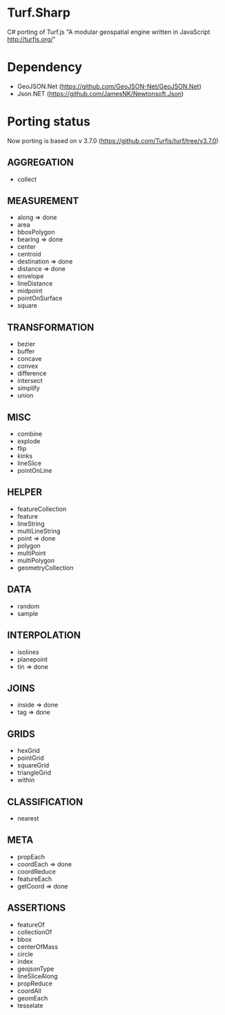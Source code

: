 # Turf.Sharp
C# porting of Turf.js "A modular geospatial engine written in JavaScript http://turfjs.org/"

# Dependency

* GeoJSON.Net (https://github.com/GeoJSON-Net/GeoJSON.Net)
* Json.NET (https://github.com/JamesNK/Newtonsoft.Json)

# Porting status
Now porting is based on v 3.7.0 (https://github.com/Turfjs/turf/tree/v3.7.0)

## AGGREGATION
* collect

## MEASUREMENT
* along => done  
* area  
* bboxPolygon  
* bearing => done  
* center
* centroid
* destination => done
* distance => done
* envelope
* lineDistance
* midpoint
* pointOnSurface
* square

## TRANSFORMATION
* bezier
* buffer
* concave
* convex
* difference
* intersect
* simplify
* union

## MISC
* combine
* explode
* flip
* kinks
* lineSlice
* pointOnLine

## HELPER
* featureCollection
* feature
* lineString
* multiLineString
* point => done
* polygon
* multiPoint
* multiPolygon
* geometryCollection

## DATA
* random
* sample

## INTERPOLATION
* isolines
* planepoint
* tin => done

## JOINS
* inside => done
* tag => done

## GRIDS
* hexGrid
* pointGrid
* squareGrid
* triangleGrid
* within

## CLASSIFICATION
* nearest

## META
* propEach
* coordEach => done
* coordReduce
* featureEach
* getCoord => done

## ASSERTIONS
* featureOf
* collectionOf
* bbox
* centerOfMass
* circle
* index
* geojsonType
* lineSliceAlong
* propReduce
* coordAll
* geomEach
* tesselate

